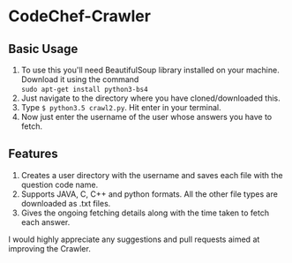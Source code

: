 # CodeChef-Crawler
<h2>Basic Usage</h2> 

1. To use this you'll need BeautifulSoup library installed on your machine. Download it using the command<br>
 `sudo apt-get install python3-bs4` <br>
2. Just navigate to the directory where you have cloned/downloaded this.<br>
3. Type `$ python3.5 crawl2.py`. Hit enter in your terminal. <br>
4. Now just enter the username of the user whose answers you have to fetch.<br>


<h2>Features</h2>

1. Creates a user directory with the username and saves each file with the question code name. <br>
2. Supports JAVA, C, C++ and python formats. All the other file types are downloaded as .txt files. <br>
3. Gives the ongoing fetching details along with the time taken to fetch each answer.<br>

I would highly appreciate any suggestions and pull requests aimed at improving the Crawler.




